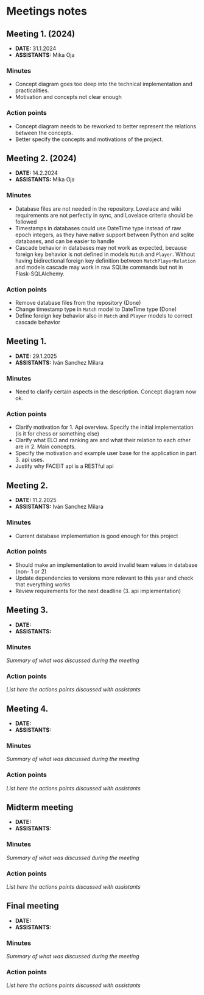 # Meetings notes

## Meeting 1. (2024)
* **DATE:** 31.1.2024
* **ASSISTANTS:** Mika Oja

### Minutes
- Concept diagram goes too deep into the technical implementation and practicalities.
- Motivation and concepts not clear enough 

### Action points
- Concept diagram needs to be reworked to better represent the relations between the concepts. 
- Better specify the concepts and motivations of the project.


## Meeting 2. (2024)
* **DATE:** 14.2.2024
* **ASSISTANTS:** Mika Oja

### Minutes
- Database files are not needed in the repository. Lovelace and wiki requirements are not perfectly in sync, and 
Lovelace criteria should be followed
- Timestamps in databases could use DateTime type instead of raw epoch integers, as they have native support between 
Python and sqlite databases, and can be easier to handle
- Cascade behavior in databases may not work as expected, because foreign key behavior is not defined in models 
`Match` and `Player`. Without having bidirectional foreign key definition between `MatchPlayerRelation` and models 
cascade may work in raw SQLite commands but not in Flask-SQLAlchemy.

### Action points
- Remove database files from the repository (Done)
- Change timestamp type in `Match` model to DateTime type (Done)
- Define foreign key behavior also in `Match` and `Player` models to correct cascade behavior


## Meeting 1.
* **DATE:** 29.1.2025
* **ASSISTANTS:** Iván Sanchez Milara

### Minutes
- Need to clarify certain aspects in the description. Concept diagram now ok.

### Action points
- Clarify motivation for 1. Api overview. Specify the initial implementation (is it for chess or something else)
- Clarify what ELO and ranking are and what their relation to each other are in 2. Main concepts.
- Specify the motivation and example user base for the application in part 3. api uses.
- Justify why FACEIT api is a RESTful api

## Meeting 2.
* **DATE:** 11.2.2025
* **ASSISTANTS:** Iván Sanchez Milara

### Minutes
- Current database implementation is good enough for this project 

### Action points
- Should make an implementation to avoid invalid team values in database (non- 1 or 2)
- Update dependencies to versions more relevant to this year and check that everything works
- Review requirements for the next deadline (3. api implementation)

## Meeting 3.
* **DATE:**
* **ASSISTANTS:**

### Minutes
*Summary of what was discussed during the meeting*

### Action points
*List here the actions points discussed with assistants*




## Meeting 4.
* **DATE:**
* **ASSISTANTS:**

### Minutes
*Summary of what was discussed during the meeting*

### Action points
*List here the actions points discussed with assistants*




## Midterm meeting
* **DATE:**
* **ASSISTANTS:**

### Minutes
*Summary of what was discussed during the meeting*

### Action points
*List here the actions points discussed with assistants*




## Final meeting
* **DATE:**
* **ASSISTANTS:**

### Minutes
*Summary of what was discussed during the meeting*

### Action points
*List here the actions points discussed with assistants*




